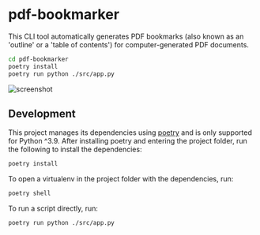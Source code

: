 # pdf-bookmarker

This CLI tool automatically generates PDF bookmarks (also known as an 'outline' or a 'table of contents') for computer-generated PDF documents.

```bash
cd pdf-bookmarker
poetry install
poetry run python ./src/app.py
```

![screenshot](./assets/screenshot.png)

## Development

This project manages its dependencies using [poetry](https://python-poetry.org) and is only supported for Python ^3.9. After installing poetry and entering the project folder, run the following to install the dependencies:

```bash
poetry install
```

To open a virtualenv in the project folder with the dependencies, run:

```bash
poetry shell
```

To run a script directly, run:

```bash
poetry run python ./src/app.py
```
